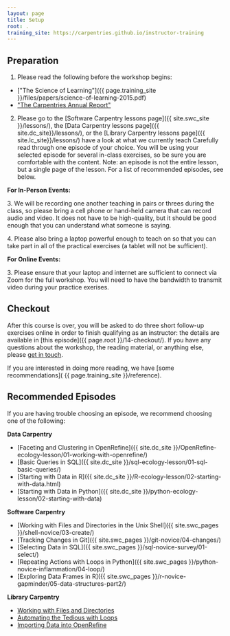```yaml
---
layout: page
title: Setup
root: .
training_site: https://carpentries.github.io/instructor-training
---
```


Preparation
-----------
1.  Please read the following before the workshop begins:
* ["The Science of Learning"]({{ page.training_site }}/files/papers/science-of-learning-2015.pdf)
* ["The Carpentries Annual Report"](https://carpentries.org/files/reports/Carpentries2020AnnualReport.pdf)

2.  Please go to the [Software Carpentry lessons page]({{ site.swc_site }}/lessons/),
    the [Data Carpentry lessons page]({{ site.dc_site}}/lessons/), or the [Library Carpentry lessons page]({{ site.lc_site}}/lessons/) 
    have a look at what we currently teach Carefully read through one episode of your choice. You will be using your selected episode for several in-class 
    exercises, so be sure you are comfortable with the content. Note: an episode is not the entire lesson, but a single page of the lesson. For a list of 
    recommended episodes, see below.

**For In-Person Events:** 

3\.  We will be recording one another teaching in pairs or threes during the class,
    so please bring a cell phone or hand-held camera that can record audio and video.
    It does not have to be high-quality, but it should be good enough that you can understand what someone is saying.

4\.  Please also bring a laptop powerful enough to teach on so that you can take part in all of the practical exercises
    (a tablet will not be sufficient).

**For Online Events:**

3\. Please ensure that your laptop and internet are sufficient to connect via Zoom for the full workshop. You will need to have
    the bandwidth to transmit video during your practice exerises.

Checkout
--------
After this course is over,
you will be asked to do three short follow-up exercises online in order to finish qualifying as an instructor:
the details are available in [this episode]({{ page.root }}/14-checkout/).
If you have any questions about the workshop, the reading material, or anything else, please [get in touch](mailto:checkout@carpentries.org).

If you are interested in doing more reading, we have [some recommendations]( {{ page.training_site }}/reference).

Recommended Episodes
--------

If you are having trouble choosing an episode, we recommend choosing one of the following: 

**Data Carpentry**

* [Faceting and Clustering in OpenRefine]({{ site.dc_site }}/OpenRefine-ecology-lesson/01-working-with-openrefine/)
* [Basic Queries in SQL]({{ site.dc_site }}/sql-ecology-lesson/01-sql-basic-queries/)
* [Starting with Data in R]({{ site.dc_site }}/R-ecology-lesson/02-starting-with-data.html)
* [Starting with Data in Python]({{ site.dc_site }}/python-ecology-lesson/02-starting-with-data)

**Software Carpentry**

* [Working with Files and Directories in the Unix Shell]({{ site.swc_pages }}/shell-novice/03-create/)
* [Tracking Changes in Git]({{ site.swc_pages }}/git-novice/04-changes/)
* [Selecting Data in SQL]({{ site.swc_pages }}/sql-novice-survey/01-select/)
* [Repeating Actions with Loops in Python]({{ site.swc_pages }}/python-novice-inflammation/04-loop/)
* [Exploring Data Frames in R]({{ site.swc_pages }}/r-novice-gapminder/05-data-structures-part2/)

**Library Carpentry**

* [Working with Files and Directories](https://librarycarpentry.org/lc-shell/03-working-with-files-and-folders/index.html)  
* [Automating the Tedious with Loops](https://librarycarpentry.github.io/lc-shell/04-loops/index.html)
* [Importing Data into OpenRefine](https://librarycarpentry.org/lc-open-refine/02-importing-data/index.html)
